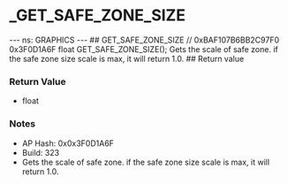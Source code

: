 # _GET_SAFE_ZONE_SIZE

--- ns: GRAPHICS --- ## GET_SAFE_ZONE_SIZE  // 0xBAF107B6BB2C97F0 0x3F0D1A6F float GET_SAFE_ZONE_SIZE();  Gets the scale of safe zone. if the safe zone size scale is max, it will return 1.0.  ## Return value

### Return Value
* float

### Notes
* AP Hash: 0x0x3F0D1A6F
* Build: 323
* Gets the scale of safe zone. if the safe zone size scale is max, it will return 1.0.

